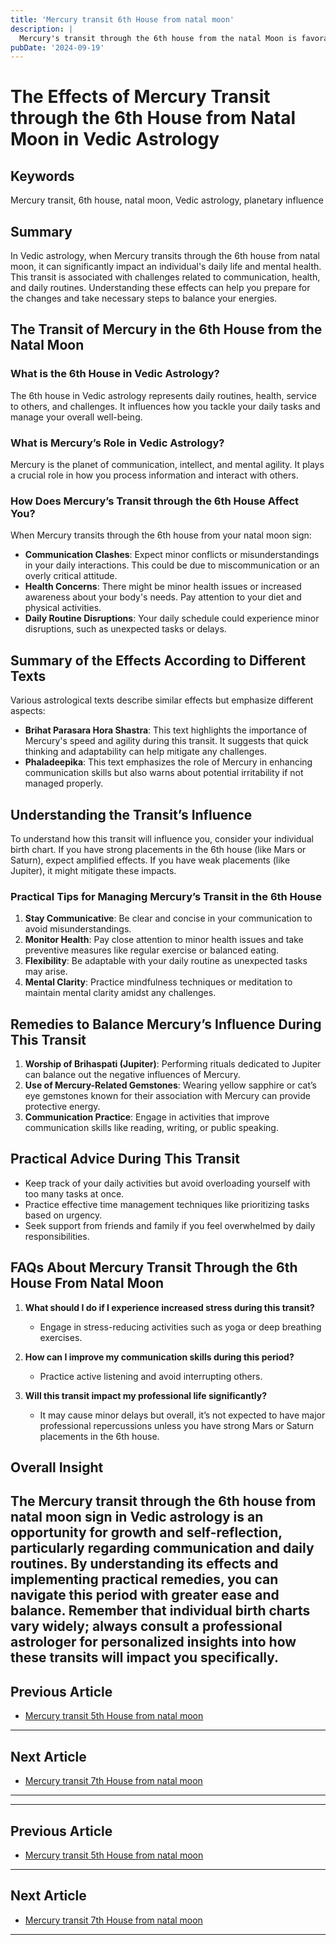 ```yaml
---
title: 'Mercury transit 6th House from natal moon'
description: |
  Mercury's transit through the 6th house from the natal Moon is favorable, bringing success, financial gains, and victory over enemies. The individual may experience a rise in status, improved health, and general happiness, with potential for recognition and success in endeavors.
pubDate: '2024-09-19'
---
```


# The Effects of Mercury Transit through the 6th House from Natal Moon in Vedic Astrology

## Keywords
Mercury transit, 6th house, natal moon, Vedic astrology, planetary influence

## Summary
In Vedic astrology, when Mercury transits through the 6th house from natal moon, it can significantly impact an individual's daily life and mental health. This transit is associated with challenges related to communication, health, and daily routines. Understanding these effects can help you prepare for the changes and take necessary steps to balance your energies.

## The Transit of Mercury in the 6th House from the Natal Moon

### What is the 6th House in Vedic Astrology?
The 6th house in Vedic astrology represents daily routines, health, service to others, and challenges. It influences how you tackle your daily tasks and manage your overall well-being.

### What is Mercury’s Role in Vedic Astrology?
Mercury is the planet of communication, intellect, and mental agility. It plays a crucial role in how you process information and interact with others.

### How Does Mercury’s Transit through the 6th House Affect You?
When Mercury transits through the 6th house from your natal moon sign:
- **Communication Clashes**: Expect minor conflicts or misunderstandings in your daily interactions. This could be due to miscommunication or an overly critical attitude.
- **Health Concerns**: There might be minor health issues or increased awareness about your body's needs. Pay attention to your diet and physical activities.
- **Daily Routine Disruptions**: Your daily schedule could experience minor disruptions, such as unexpected tasks or delays.

## Summary of the Effects According to Different Texts
Various astrological texts describe similar effects but emphasize different aspects:

* **Brihat Parasara Hora Shastra**: This text highlights the importance of Mercury's speed and agility during this transit. It suggests that quick thinking and adaptability can help mitigate any challenges.
* **Phaladeepika**: This text emphasizes the role of Mercury in enhancing communication skills but also warns about potential irritability if not managed properly.

## Understanding the Transit’s Influence
To understand how this transit will influence you, consider your individual birth chart. If you have strong placements in the 6th house (like Mars or Saturn), expect amplified effects. If you have weak placements (like Jupiter), it might mitigate these impacts.

### Practical Tips for Managing Mercury’s Transit in the 6th House
1. **Stay Communicative**: Be clear and concise in your communication to avoid misunderstandings.
2. **Monitor Health**: Pay close attention to minor health issues and take preventive measures like regular exercise or balanced eating.
3. **Flexibility**: Be adaptable with your daily routine as unexpected tasks may arise.
4. **Mental Clarity**: Practice mindfulness techniques or meditation to maintain mental clarity amidst any challenges.

## Remedies to Balance Mercury’s Influence During This Transit
1. **Worship of Brihaspati (Jupiter)**: Performing rituals dedicated to Jupiter can balance out the negative influences of Mercury.
2. **Use of Mercury-Related Gemstones**: Wearing yellow sapphire or cat’s eye gemstones known for their association with Mercury can provide protective energy.
3. **Communication Practice**: Engage in activities that improve communication skills like reading, writing, or public speaking.

## Practical Advice During This Transit
- Keep track of your daily activities but avoid overloading yourself with too many tasks at once.
- Practice effective time management techniques like prioritizing tasks based on urgency.
- Seek support from friends and family if you feel overwhelmed by daily responsibilities.

## FAQs About Mercury Transit Through the 6th House From Natal Moon

1. **What should I do if I experience increased stress during this transit?**
   * Engage in stress-reducing activities such as yoga or deep breathing exercises.

2. **How can I improve my communication skills during this period?**
   * Practice active listening and avoid interrupting others.

3. **Will this transit impact my professional life significantly?**
   * It may cause minor delays but overall, it’s not expected to have major professional repercussions unless you have strong Mars or Saturn placements in the 6th house.

## Overall Insight
The Mercury transit through the 6th house from natal moon sign in Vedic astrology is an opportunity for growth and self-reflection, particularly regarding communication and daily routines. By understanding its effects and implementing practical remedies, you can navigate this period with greater ease and balance. Remember that individual birth charts vary widely; always consult a professional astrologer for personalized insights into how these transits will impact you specifically.
---

## Previous Article
- [Mercury transit 5th House from natal moon](200405_Mercury_transit_5th_House_from_natal_moon.md)

---

## Next Article
- [Mercury transit 7th House from natal moon](200407_Mercury_transit_7th_House_from_natal_moon.md)

---
---

## Previous Article
- [Mercury transit 5th House from natal moon](200405_Mercury_transit_5th_House_from_natal_moon.md)

---

## Next Article
- [Mercury transit 7th House from natal moon](200407_Mercury_transit_7th_House_from_natal_moon.md)

---
